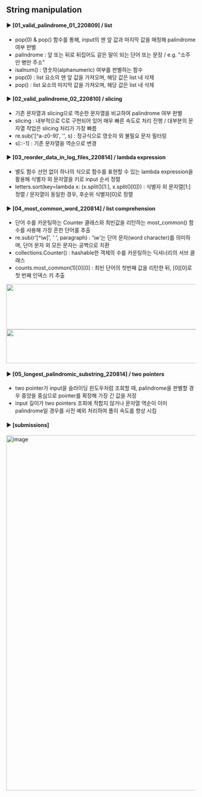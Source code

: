 ####  
## String manipulation  
#### ► [01_valid_palindrome_01_220809] / list  
- pop(0) & pop() 함수를 통해, input의 맨 앞 값과 마지막 값을 매칭해 palindrome 여부 판별  
- palindrome : 앞 또는 뒤로 뒤집어도 같은 말이 되는 단어 또는 문장 / e.g. "소주 만 병만 주소"  
- isalnum() : 영숫자(alphanumeric) 여부를 판별하는 함수  
- pop(0) : list 요소의 맨 앞 값을 가져오며, 해당 값은 list 내 삭제  
- pop() : list 요소의 마지막 값을 가져오며, 해당 값은 list 내 삭제  
####  
#### ► [02_valid_palindrome_02_220810] / slicing  
- 기존 문자열과 slicing으로 역순한 문자열을 비교하여 palindrome 여부 판별  
- slicing : 내부적으로 C로 구현되어 있어 매우 빠른 속도로 처리 진행 / 대부분의 문자열 작업은 slicing 처리가 가장 빠름  
- re.sub('[^a-z0-9]', '', s) : 정규식으로 영숫자 외 불필요 문자 필터링  
- s[::-1] : 기존 문자열을 역순으로 변경  
####  
#### ► [03_reorder_data_in_log_files_220814] / lambda expression  
- 별도 함수 선언 없이 하나의 식으로 함수를 표현할 수 있는 lambda expression을 활용해 식별자 외 문자열을 키로 input 순서 정렬  
- letters.sort(key=lambda x: (x.split()[1:], x.split()[0])) : 식별자 외 문자열[1:] 정렬 / 문자열이 동일한 경우, 후순위 식별자[0]로 정렬  
####  
#### ► [04_most_common_word_220814] / list comprehension  
- 단어 수를 카운팅하는 Counter 클래스와 최빈값을 리턴하는 most_common() 함수를 사용해 가장 흔한 단어를 추출  
- re.sub(r'[^\w]', ' ', paragraph) : '\w'는 단어 문자(word character)를 의미하며, 단어 문자 외 모든 문자는 공백으로 치환  
- collections.Counter() : hashable한 객체의 수를 카운팅하는 딕셔너리의 서브 클래스  
- counts.most_common(1)[0][0] : 최빈 단어의 첫번째 값을 리턴한 뒤, [0][0]로 첫 번째 인덱스 키 추출  
<img src="https://user-images.githubusercontent.com/109773795/184552333-90075e05-7666-4cb8-abac-4d12a104281d.png" width="600" height="120"/>  
<img src="https://user-images.githubusercontent.com/109773795/184552334-e1648472-9668-417f-a0b9-de62f2448464.png" width="800" height="90"/>  

#### ► [05_longest_palindromic_substring_220814] / two pointers  
- two pointer가 input을 슬라이딩 윈도우처럼 조회할 때, palindrome을 판별할 경우 중앙을 중심으로 pointer를 확장해 가장 긴 값을 저장  
- input 길이가 two pointers 조회에 적합지 않거나 문자열 역순이 이미 palindrome일 경우를 사전 예외 처리하여 풀이 속도를 향상 시킴  
####  
#### ► [submissions]  
<img width="942" alt="image" src="https://user-images.githubusercontent.com/109773795/184543800-473203d3-c02b-4889-b30c-6150d031ce0f.png">  
